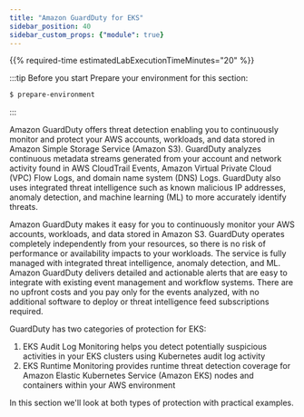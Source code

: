 ```yaml
---
title: "Amazon GuardDuty for EKS"
sidebar_position: 40
sidebar_custom_props: {"module": true}
---
```


{{% required-time estimatedLabExecutionTimeMinutes="20" %}}

:::tip Before you start
Prepare your environment for this section:

```bash timeout=300 wait=30
$ prepare-environment
```

:::

Amazon GuardDuty offers threat detection enabling you to continuously monitor and protect your AWS accounts, workloads, and data stored in Amazon Simple Storage Service (Amazon S3). GuardDuty analyzes continuous metadata streams generated from your account and network activity found in AWS CloudTrail Events, Amazon Virtual Private Cloud (VPC) Flow Logs, and domain name system (DNS) Logs. GuardDuty also uses integrated threat intelligence such as known malicious IP addresses, anomaly detection, and machine learning (ML) to more accurately identify threats.

Amazon GuardDuty makes it easy for you to continuously monitor your AWS accounts, workloads, and data stored in Amazon S3. GuardDuty operates completely independently from your resources, so there is no risk of performance or availability impacts to your workloads. The service is fully managed with integrated threat intelligence, anomaly detection, and ML. Amazon GuardDuty delivers detailed and actionable alerts that are easy to integrate with existing event management and workflow systems. There are no upfront costs and you pay only for the events analyzed, with no additional software to deploy or threat intelligence feed subscriptions required.

GuardDuty has two categories of protection for EKS:
1. EKS Audit Log Monitoring helps you detect potentially suspicious activities in your EKS clusters using Kubernetes audit log activity
1. EKS Runtime Monitoring provides runtime threat detection coverage for Amazon Elastic Kubernetes Service (Amazon EKS) nodes and containers within your AWS environment

In this section we'll look at both types of protection with practical examples.
